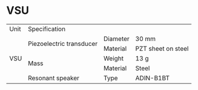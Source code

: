 # VSU

<table>
    <tr>
        <td>Unit</td> 
        <td colspan="3">Specification</td> 
   </tr>
   <tr>
     <td rowspan="5">VSU</td>
     <td rowspan="2">Piezoelectric transducer</td>
     <td>Diameter</td>
     <td>30 mm</td>
  </tr>    
  <tr>
  		<td>Material</td>
    	<td>PZT sheet on steel</td>
  </tr>
  <tr>
  		<td rowspan="2">Mass</td>
    	<td>Weight</td>
	    <td>13 g</td>
  </tr>
	<tr>
    	<td>Material</td>
	    <td>Steel</td>
  </tr>
  <tr>
		<td>Resonant speaker</td>
    <td>Type</td>
    <td>ADIN-B1BT</td>
  </tr>  
  </table>

